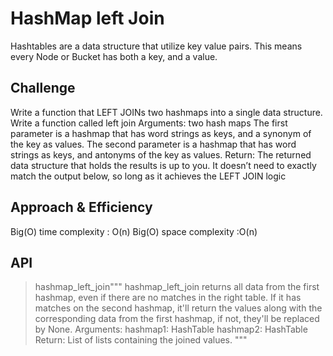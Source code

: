 # HashMap left Join
<!-- Short summary or background information -->
Hashtables are a data structure that utilize key value pairs. This means every Node or Bucket has both a key, and a value.

## Challenge
<!-- Description of the challenge -->
Write a function that LEFT JOINs two hashmaps into a single data structure.
Write a function called left join
Arguments: two hash maps
The first parameter is a hashmap that has word strings as keys, and a synonym of the key as values.
The second parameter is a hashmap that has word strings as keys, and antonyms of the key as values.
Return: The returned data structure that holds the results is up to you. It doesn’t need to exactly match the output below, so long as it achieves the LEFT JOIN logic


## Approach & Efficiency
<!-- What approach did you take? Why? What is the Big O space/time for this approach? -->
Big(O) time complexity : O(n)
Big(O) space complexity :O(n)



## API
<!-- Description of each method publicly available in each of your hashtable -->

>hashmap_left_join"""
    hashmap_left_join returns all data from the first hashmap, even if there are no matches in the right table. If it has matches on the second hashmap, it'll return the values along with the corresponding data from the first hashmap, if not, they'll be replaced by None.
    Arguments:
        hashmap1: HashTable
        hashmap2: HashTable
    Return: List of lists containing the joined values.
    """






